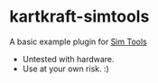 # kartkraft-simtools

A basic example plugin for [Sim Tools](https://simtools.us/)

- Untested with hardware.
- Use at your own risk. :)
